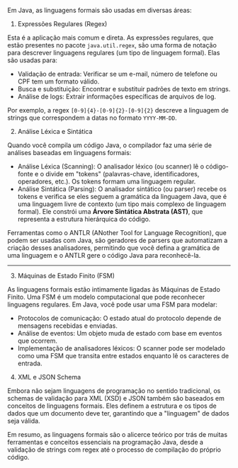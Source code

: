 Em Java, as linguagens formais são usadas em diversas áreas:

1. Expressões Regulares (Regex)

Esta é a aplicação mais comum e direta. As expressões regulares, que estão presentes no pacote `java.util.regex`, são uma forma de notação para descrever linguagens regulares (um tipo de linguagem formal). Elas são usadas para:

* Validação de entrada: Verificar se um e-mail, número de telefone ou CPF tem um formato válido.
* Busca e substituição: Encontrar e substituir padrões de texto em strings.
* Análise de logs: Extrair informações específicas de arquivos de log.

Por exemplo, a regex `[0-9]{4}-[0-9]{2}-[0-9]{2}` descreve a linguagem de strings que correspondem a datas no formato `YYYY-MM-DD`.

2. Análise Léxica e Sintática

Quando você compila um código Java, o compilador faz uma série de análises baseadas em linguagens formais:

* Análise Léxica (Scanning): O analisador léxico (ou scanner) lê o código-fonte e o divide em "tokens" (palavras-chave, identificadores, operadores, etc.). Os tokens formam uma linguagem regular.
* Análise Sintática (Parsing): O analisador sintático (ou parser) recebe os tokens e verifica se eles seguem a gramática da linguagem Java, que é uma linguagem livre de contexto (um tipo mais complexo de linguagem formal). Ele constrói uma **Árvore Sintática Abstrata (AST)**, que representa a estrutura hierárquica do código.

Ferramentas como o ANTLR (ANother Tool for Language Recognition), que podem ser usadas com Java, são geradores de parsers que automatizam a criação desses analisadores, permitindo que você defina a gramática de uma linguagem e o ANTLR gere o código Java para reconhecê-la.

---

3. Máquinas de Estado Finito (FSM)

As linguagens formais estão intimamente ligadas às Máquinas de Estado Finito. Uma FSM é um modelo computacional que pode reconhecer linguagens regulares. Em Java, você pode usar uma FSM para modelar:

* Protocolos de comunicação: O estado atual do protocolo depende de mensagens recebidas e enviadas.
* Análise de eventos: Um objeto muda de estado com base em eventos que ocorrem.
* Implementação de analisadores léxicos: O scanner pode ser modelado como uma FSM que transita entre estados enquanto lê os caracteres de entrada.

4. XML e JSON Schema

Embora não sejam linguagens de programação no sentido tradicional, os schemas de validação para XML (XSD) e JSON também são baseados em conceitos de linguagens formais. Eles definem a estrutura e os tipos de dados que um documento deve ter, garantindo que a "linguagem" de dados seja válida.

Em resumo, as linguagens formais são o alicerce teórico por trás de muitas ferramentas e conceitos essenciais na programação Java, desde a validação de strings com regex até o processo de compilação do próprio código.
